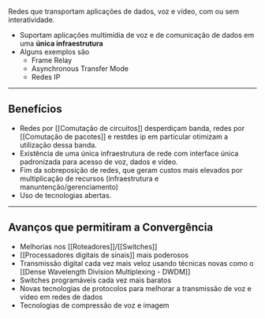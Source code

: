Redes que transportam aplicações de dados, voz e vídeo, com ou sem interatividade.
- Suportam aplicações multimídia de voz e de comunicação de dados em uma **única infraestrutura**
- Alguns exemplos são
	- Frame Relay
	- Asynchronous Transfer Mode
	- Redes IP
---
## Benefícios

- Redes por [[Comutação de circuitos]] desperdiçam banda, redes por [[Comutação de pacotes]] e restdes ip em particular otimizam a utilização dessa banda.
- Existência de uma única infraestrutura de rede com interface única padronizada para acesso de voz, dados e vídeo.
- Fim da sobreposição de redes, que geram custos mais elevados por multiplicação de recursos (infraestrutura e manuntenção/gerenciamento)
- Uso de tecnologias abertas.
---
## Avanços que permitiram a Convergência
- Melhorias nos [[Roteadores]]/[[Switches]]
- [[Processadores digitais de sinais]] mais poderosos
- Transmissão digital cada vez mais veloz usando técnicas novas como o [[Dense Wavelength Division Multiplexing - DWDM]]
- Switches programáveis cada vez mais baratos
- Novas tecnologias de protocolos para melhorar a transmissão de voz e vídeo em redes de dados
- Tecnologias de compressão de voz e imagem

